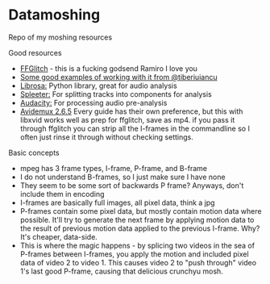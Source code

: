 # Datamoshing
Repo of my moshing resources


Good resources
- [FFGlitch](https://ffglitch.org/) - this is a fucking godsend Ramiro I love you
- [Some good examples of working with it from @tiberiuiancu](https://github.com/tiberiuiancu/datamoshing)
- [Librosa:](https://librosa.org/) Python library, great for audio analysis
- [Spleeter:](https://github.com/deezer/spleeter) For splitting tracks into components for analysis
- [Audacity:](https://www.audacityteam.org/) For processing audio pre-analysis
- [Avidemux 2.6.5](https://sourceforge.net/projects/avidemux/files/avidemux/2.6.5/) Every guide has their own preference, but this with libxvid works well as prep for ffglitch, save as mp4. if you pass it through ffglitch you can strip all the I-frames in the commandline  so I often just rinse it through without checking settings.

Basic concepts
- mpeg has 3 frame types, I-frame, P-frame, and B-frame
- I do not understand B-frames, so I just make sure I have none
- They seem to be some sort of backwards P frame? Anyways, don't include them in encoding
- I-frames are basically full images, all pixel data, think a jpg
- P-frames contain some pixel data, but mostly contain motion data where possible. It'll try to generate the next frame by applying motion data to the result of previous motion data applied to the previous I-frame. Why? It's cheaper, data-side.
- This is where the magic happens - by splicing two videos in the sea of P-frames between I-frames, you apply the motion and included pixel data of video 2 to video 1. This causes video 2 to "push through" video 1's last good P-frame, causing that delicious crunchyu mosh.
